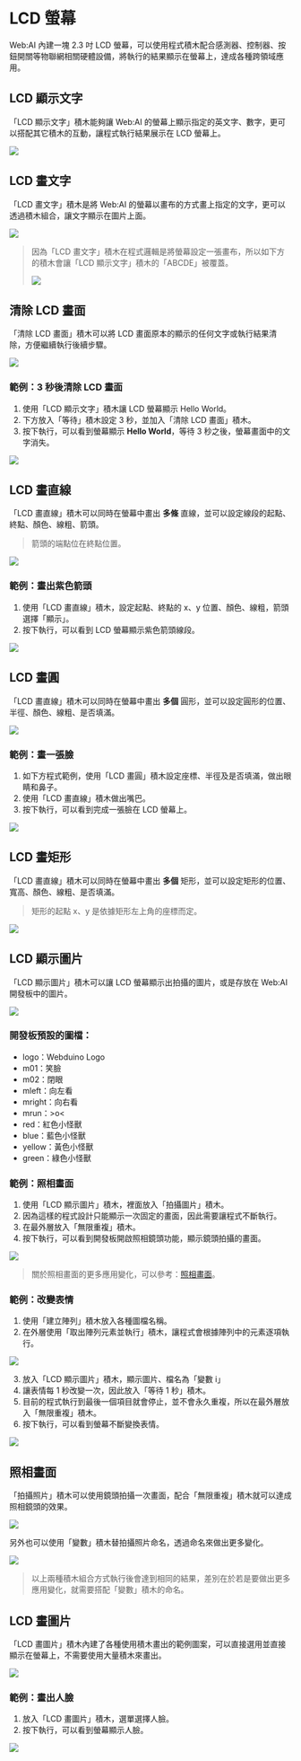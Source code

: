 # LCD 螢幕

Web:AI 內建一塊 2.3 吋 LCD 螢幕，可以使用程式積木配合感測器、控制器、按鈕開關等物聯網相關硬體設備，將執行的結果顯示在螢幕上，達成各種跨領域應用。

## LCD 顯示文字

「LCD 顯示文字」積木能夠讓 Web:AI 的螢幕上顯示指定的英文字、數字，更可以搭配其它積木的互動，讓程式執行結果展示在 LCD 螢幕上。

![](../../assets/images/upload_64ba9c874d571b6d92c59695fcd7fc98.png)

## LCD 畫文字

「LCD 畫文字」積木是將 Web:AI 的螢幕以畫布的方式畫上指定的文字，更可以透過積木組合，讓文字顯示在圖片上面。

![](../../assets/images/upload_0da89bf996dae9e03a2713330e99f77a.png)

> 因為「LCD 畫文字」積木在程式邏輯是將螢幕設定一張畫布，所以如下方的積木會讓「LCD 顯示文字」積木的「ABCDE」被覆蓋。
> 
> ![](../../assets/images/upload_164ff827c96864577c04d5aaf57fefce.png)

## 清除 LCD 畫面

「清除 LCD 畫面」積木可以將 LCD 畫面原本的顯示的任何文字或執行結果清除，方便繼續執行後續步驟。

![](../../assets/images/upload_b284d9517e9c6fa43936cf0411e05823.png)

### 範例：3 秒後清除 LCD 畫面

1. 使用「LCD 顯示文字」積木讓 LCD 螢幕顯示 Hello World。
2. 下方放入「等待」積木設定 3 秒，並加入「清除 LCD 畫面」積木。
3. 按下執行，可以看到螢幕顯示 **Hello World**，等待 3 秒之後，螢幕畫面中的文字消失。

![](../../assets/images/upload_fcd60076a7eb25a9cdb1a61aee3c9b01.gif)

## LCD 畫直線

「LCD 畫直線」積木可以同時在螢幕中畫出 **多條** 直線，並可以設定線段的起點、終點、顏色、線粗、箭頭。

> 箭頭的端點位在終點位置。

![](../../assets/images/upload_12efd2968130e3ba9a19c835af690a0a.png)

### 範例：畫出紫色箭頭

1. 使用「LCD 畫直線」積木，設定起點、終點的 x、y 位置、顏色、線粗，箭頭選擇「顯示」。
2. 按下執行，可以看到 LCD 螢幕顯示紫色箭頭線段。

![](../../assets/images/upload_74c3d2ea383065a440e09677a03d1ee3.png)

## LCD 畫圓

「LCD 畫直線」積木可以同時在螢幕中畫出 **多個** 圓形，並可以設定圓形的位置、半徑、顏色、線粗、是否填滿。

![](../../assets/images/upload_cf596f58390915dfe8eef9515e142567.png)

### 範例：畫一張臉

1. 如下方程式範例，使用「LCD 畫圓」積木設定座標、半徑及是否填滿，做出眼睛和鼻子。
2. 使用「LCD 畫直線」積木做出嘴巴。
3. 按下執行，可以看到完成一張臉在 LCD 螢幕上。

![](../../assets/images/upload_7c0d98b094d1722a2e2dabbb5443b8e1.png)

## LCD 畫矩形

「LCD 畫直線」積木可以同時在螢幕中畫出 **多個** 矩形，並可以設定矩形的位置、寬高、顏色、線粗、是否填滿。

> 矩形的起點 x、y 是依據矩形左上角的座標而定。

![](../../assets/images/upload_9e1a4f1e2acc28236b862cf6eabe8aa1.png)

## LCD 顯示圖片

「LCD 顯示圖片」積木可以讓 LCD 螢幕顯示出拍攝的圖片，或是存放在 Web:AI 開發板中的圖片。

![](../../assets/images/upload_b2a3c9fe65109efb72b278e87e430268.png)

### 開發板預設的圖檔：
- logo：Webduino Logo
- m01：笑臉
- m02：閉眼
- mleft：向左看
- mright：向右看
- mrun：>o<
- red：紅色小怪獸
- blue：藍色小怪獸
- yellow：黃色小怪獸
- green：綠色小怪獸

### 範例：照相畫面

1. 使用「LCD 顯示圖片」積木，裡面放入「拍攝圖片」積木。
2. 因為這樣的程式設計只能顯示一次固定的畫面，因此需要讓程式不斷執行。
3. 在最外層放入「無限重複」積木。
4. 按下執行，可以看到開發板開啟照相鏡頭功能，顯示鏡頭拍攝的畫面。

![](../../assets/images/upload_0c373ab6bb919c3edab14ac253040cfb.png)

> 關於照相畫面的更多應用變化，可以參考：[照相畫面](https://md.kingkit.codes/s/3KhHmkwBd#%E7%85%A7%E7%9B%B8%E7%95%AB%E9%9D%A2)。

### 範例：改變表情

1. 使用「建立陣列」積木放入各種圖檔名稱。
2. 在外層使用「取出陣列元素並執行」積木，讓程式會根據陣列中的元素逐項執行。

![](../../assets/images/upload_769a6e525a60cfcecd6c1d65f9db08bc.png)

3. 放入「LCD 顯示圖片」積木，顯示圖片、檔名為「變數 i」
4. 讓表情每 1 秒改變一次，因此放入「等待 1 秒」積木。
5. 目前的程式執行到最後一個項目就會停止，並不會永久重複，所以在最外層放入「無限重複」積木。
6. 按下執行，可以看到螢幕不斷變換表情。

![](../../assets/images/upload_6defc8fd16ac282a5e78d8b819acfbf4.gif)

## 照相畫面

「拍攝照片」積木可以使用鏡頭拍攝一次畫面，配合「無限重複」積木就可以達成照相鏡頭的效果。

![](../../assets/images/upload_e5f0e28421cf299a02c56d80badc8485.png)

另外也可以使用「變數」積木替拍攝照片命名，透過命名來做出更多變化。

![](../../assets/images/upload_2630972dadc38129eb09e64e7d262658.png)

> 以上兩種積木組合方式執行後會達到相同的結果，差別在於若是要做出更多應用變化，就需要搭配「變數」積木的命名。

## LCD 畫圖片

「LCD 畫圖片」積木內建了各種使用積木畫出的範例圖案，可以直接選用並直接顯示在螢幕上，不需要使用大量積木來畫出。

![](../../assets/images/upload_a8300664a8a7d9ac27bb311655b7808a.jpg)

### 範例：畫出人臉

1. 放入「LCD 畫圖片」積木，選單選擇人臉。
2. 按下執行，可以看到螢幕顯示人臉。

![](../../assets/images/upload_0d0ca1959cb45161c1fc85278563f219.png)
